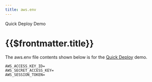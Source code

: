 ```yaml
---
title: aws.env
---
```


<TitleSpan>Quick Deploy Demo</TitleSpan>

# {{$frontmatter.title}}

The aws.env file contents shown below is for the [Quick Deploy](./) demo.


```
AWS_ACCESS_KEY_ID=
AWS_SECRET_ACCESS_KEY=
AWS_SESSION_TOKEN=
```